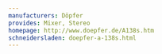 ```yaml
---
manufacturers: Döpfer
provides: Mixer, Stereo
homepage: http://www.doepfer.de/A138s.htm
schneidersladen: doepfer-a-138s.html
---
```



